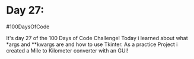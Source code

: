 # Day 27:
#100DaysOfCode

It's day 27 of the 100 Days of Code Challenge! Today i learned about what *args and **kwargs are and how to use Tkinter. As a practice Project i created a Mile to Kilometer converter with an GUI!
